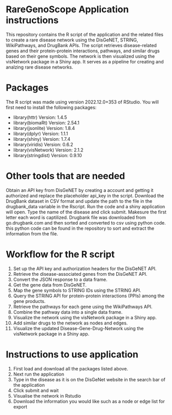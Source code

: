 # RareGenoScope Application instructions
This repository contains the R script of the application and the related files to create a rare disease network using the DisGeNET, STRING, WikiPathways, and DrugBank APIs. The script retrieves disease-related genes and their protein-protein interactions, pathways, and similar drugs based on their gene symbols. The network is then visualized using the visNetwork package in a Shiny app. It serves as a pipeline for creating and analzing rare disease networks. 

# Packages
The R script was made using version 2022.12.0+353 of RStudio. You will first need to install the following packages: 

- library(httr) Version: 1.4.5
- library(biomaRt) Version: 2.54.1
- library(jsonlite) Version: 1.8.4
- library(dplyr) Version: 1.1.1
- library(shiny) Version: 1.7.4
- library(viridis) Version: 0.6.2
- library(visNetwork) Version: 2.1.2
- library(stringdist) Version: 0.9.10 


# Other tools that are needed
Obtain an API key from DisGeNET by creating a account and getting it authorized and replace the placeholder api_key in the script. Download the DrugBank dataset in CSV format and update the path to the file in the drugbank_data variable in the Rscript. Run the code and a shiny application will open. Type the name of the disease and click submit. Makesure the first letter each word is captilized. Drugbank file was downloaded from go.drugbank.com and then sorted and converted to csv using python code. this python code can be found in the repository to sort and extract the information from the file. 

# Workflow for the R script
1) Set up the API key and authorization headers for the DisGeNET API.
2) Retrieve the disease-associated genes from the DisGeNET API.
3) Convert the JSON response to a data frame.
4) Get the gene data from DisGeNET.
5) Map the gene symbols to STRING IDs using the STRING API.
6) Query the STRING API for protein-protein interactions (PPIs) among the gene products.
7) Retrieve the pathways for each gene using the WikiPathways API.
8) Combine the pathway data into a single data frame.
9) Visualize the network using the visNetwork package in a Shiny app.
11) Add similar drugs to the network as nodes and edges.
12) Visualize the updated Disease-Gene-Drug-Network using the visNetwork package in a Shiny app.

# Instructions to use application
1) First load and download all the packages listed above. 
2) Next run the application
3) Type in the disease as it is on the DisGeNet website in the search bar of the application 
4) Click submit and wait
5) Visualise the network in Rstudio
6) Download the information you would like such as a node or edge list for export 




